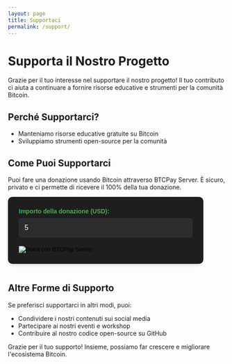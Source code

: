```yaml
---
layout: page
title: Supportaci
permalink: /support/
---
```


# Supporta il Nostro Progetto

Grazie per il tuo interesse nel supportare il nostro progetto! Il tuo contributo ci aiuta a continuare a fornire risorse educative e strumenti per la comunità Bitcoin.

## Perché Supportarci?

- Manteniamo risorse educative gratuite su Bitcoin
- Sviluppiamo strumenti open-source per la comunità

## Come Puoi Supportarci

Puoi fare una donazione usando Bitcoin attraverso BTCPay Server. È sicuro, privato e ci permette di ricevere il 100% della tua donazione.

<form method="POST" action="https://btcpay.whiterabbit21m.com/api/v1/invoices" class="btcpay-form btcpay-form--block">
  <input type="hidden" name="storeId" value="ABCDEFGHILMNO" />
  <input type="hidden" name="checkoutDesc" value="Donazione per supportare il progetto" />
  <input type="hidden" name="browserRedirect" value="https://www.tuosito.com/grazie" />
  <input type="hidden" name="currency" value="USD" />
  
  <div class="form-group">
    <label for="btcpay-input-price">Importo della donazione (USD):</label>
    <input type="number" id="btcpay-input-price" name="price" value="5" min="1" step="1" class="form-control">
  </div>

  <input type="image" class="submit" name="submit" src="https://btcpay.whiterabbit21m.com/Storage/e9ffc4d5-ab3b-469e-8792-c8d2914c4948" alt="Dona con BTCPay Server">
</form>

<style>
.btcpay-form {
  display: inline-block;
  padding: 25px;
  border-radius: 10px;
  background-color: #1E1E1E;
  color: #ffffff;
  font-family: Arial, sans-serif;
  max-width: 400px;
  width: 100%;
  box-shadow: 0 4px 6px rgba(0, 0, 0, 0.1);
}

.form-group {
  margin-bottom: 20px;
}

.form-group label {
  display: block;
  margin-bottom: 8px;
  font-weight: bold;
  color: #4CAF50;
}

.form-control {
  width: 100%;
  padding: 12px;
  border: 1px solid #333;
  border-radius: 5px;
  background-color: #2C2C2C;
  color: #ffffff;
  font-size: 16px;
  transition: border-color 0.3s ease;
}

.form-control:focus {
  outline: none;
  border-color: #4CAF50;
}

.submit-btn {
  display: block;
  width: 100%;
  padding: 12px;
  background-color: #4CAF50;
  color: #ffffff;
  border: none;
  border-radius: 5px;
  font-size: 16px;
  font-weight: bold;
  cursor: pointer;
  transition: background-color 0.3s ease;
}

.submit-btn:hover {
  background-color: #45a049;
}

@media (max-width: 480px) {
  .btcpay-form {
    padding: 20px;
  }
}
</style>

## Altre Forme di Supporto

Se preferisci supportarci in altri modi, puoi:

- Condividere i nostri contenuti sui social media
- Partecipare ai nostri eventi e workshop
- Contribuire al nostro codice open-source su GitHub

Grazie per il tuo supporto! Insieme, possiamo far crescere e migliorare l'ecosistema Bitcoin.

